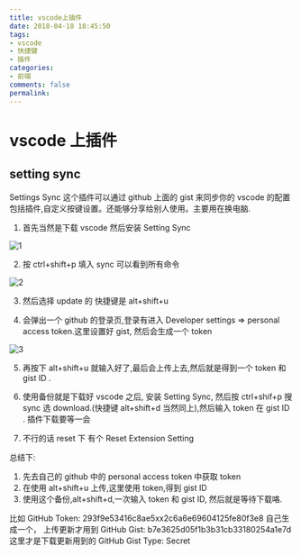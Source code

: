```yaml
---
title: vscode上插件
date: 2018-04-18 18:45:50
tags:
- vscode
- 快捷键
- 插件
categories:
- 前端
comments: false
permalink:
---
```


# vscode 上插件

## setting sync

Settings Sync 这个插件可以通过 github 上面的 gist 来同步你的 vscode 的配置包括插件,自定义按键设置。还能够分享给别人使用。主要用在换电脑.

1. 首先当然是下载 vscode 然后安装 Setting Sync

![1](1.jpg)

2. 按 ctrl+shift+p 填入 sync 可以看到所有命令

![2](2.jpg)

3. 然后选择 update 的 快捷键是 alt+shift+u

4. 会弹出一个 github 的登录页,登录有进入 Developer settings => personal access token.这里设置好 gist, 然后会生成一个 token

![3](3.jpg)

5. 再按下 alt+shift+u 就输入好了,最后会上传上去,然后就是得到一个 token 和 gist ID .

6. 使用备份就是下载好 vscode 之后, 安装 Setting Sync, 然后按 ctrl+shif+p 搜 sync 选 download.(快捷键 alt+shift+d 当然同上),然后输入 token 在 gist ID . 插件下载要等一会

7. 不行的话 reset 下 有个 Reset Extension Setting

总结下:

1. 先去自己的 github 中的 personal access token 中获取 token
2. 在使用 alt+shift+u 上传,这里使用 token,得到 gist ID
3. 使用这个备份,alt+shift+d,一次输入 token 和 gist ID, 然后就是等待下载咯.

比如
GitHub Token: 293f9e53416c8ae5xx2c6a6e69604125fe80f3e8 自己生成一个， 上传更新才用到
GitHub Gist: b7e3625d05f1b3b31cb33180254a1e7d 这里才是下载更新用到的
GitHub Gist Type: Secret
